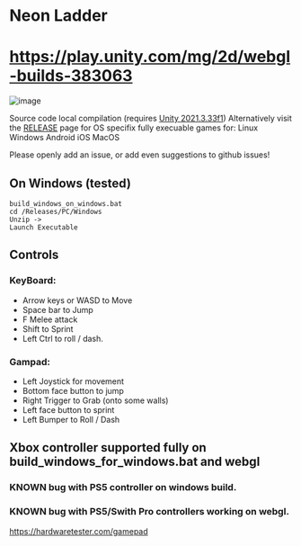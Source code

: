 # Neon Ladder
# https://play.unity.com/mg/2d/webgl-builds-383063
![image](https://github.com/DakotaIrsik/NeonLadder/assets/26256978/8df2f820-0d92-4719-a288-45d496dec585)

Source code local compilation (requires [Unity 2021.3.33f1](https://download.unity3d.com/download_unity/ee5a2aa03ab2/Windows64EditorInstaller/UnitySetup64-2021.3.33f1.exe))
Alternatively visit the [RELEASE](https://github.com/DakotaIrsik/NeonLadder/releases) page for OS specifix fully execuable games for:
Linux
Windows
Android
iOS
MacOS

Please openly add an issue, or add even suggestions to github issues!

## On Windows (tested)
```
build_windows_on_windows.bat
cd /Releases/PC/Windows
Unzip ->
Launch Executable
```


## Controls
### KeyBoard:
- Arrow keys or WASD to Move
- Space bar to Jump
- F Melee attack
- Shift to Sprint
- Left Ctrl to roll / dash.

### Gampad:
 - Left Joystick for movement
 - Bottom face button to jump
 - Right Trigger to Grab (onto some walls)
 - Left face button to sprint
 - Left Bumper to Roll / Dash

## Xbox controller supported fully on build_windows_for_windows.bat and webgl
### KNOWN bug with PS5 controller on windows build.
### KNOWN bug with PS5/Swith Pro controllers working on webgl.
https://hardwaretester.com/gamepad

